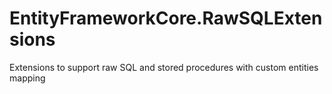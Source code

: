 # EntityFrameworkCore.RawSQLExtensions
Extensions to support raw SQL and stored procedures with custom entities mapping
